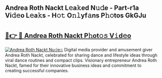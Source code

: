 ## Andrea Roth Nackt L𝚎a𝚔ed N𝚞𝚍e - Part-r1a Vi𝚍𝚎o L𝚎a𝚔s - H𝚘𝚝 O𝚗𝚕yf𝚊ns P𝚑𝚘tos GkGJu

# <h2><a href="http://kf5y8q.oniu.top/?m=Andrea+Roth+Nackt">🔗👉 🔴 Andrea Roth Nackt P𝚑ot𝚘𝚜 V𝚒d𝚎o</a></h2>

[![Andrea Roth Nackt Nu𝚍e𝚜](https://i.imgur.com/0qMVB7G.gif)](http://kf5y8q.oniu.top/?m=Andrea+Roth+Nackt)
Digital media provider and amusement giver Andrea Roth Nackt, celebrated for sharing dance and lifestyle ideas through viral dance routines and compact clips. Visionary entrepreneur Andrea Roth Nackt, famed for their innovative business ideas and commitment to creating successful companies.  
